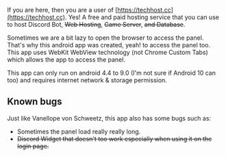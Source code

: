 If you are here, then you are a user of [https://techhost.cc](https://techhost.cc). Yes! A free and paid hosting service that you can use to host Discord Bot, ~~Web Hosting~~, ~~Game Server~~, ~~and Database~~. 

Sometimes we are a bit lazy to open the browser to access the panel. That's why this android app was created, yeah! to access the panel too.
This app uses WebKit WebView technology (not Chrome Custom Tabs) which allows the app to access the panel.

This app can only run on android 4.4 to 9.0 (I'm not sure if Android 10 can too) and requires internet network & storage permission.
## Known bugs
Just like Vanellope von Schweetz, this app also has some bugs such as:
- Sometimes the panel load really really long.
- ~~Discord Widget that doesn't too work especially when using it on the login page.~~